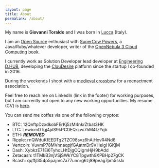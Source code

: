 ```yaml
---
layout: page
title: About
permalink: /about/
---
```

My name is **Giovanni Toraldo** and I was born in [Lucca][lucca] (Italy).

I am an [Open Source][1] enthusiast with [SuperCow Powers][2], a
Java/Ruby/whatever developer, writer of the [OpenNebula 3 Cloud Computing][3]
[book][4].

I currently work as Solution Developer lead developer at [Engineering D.HUB][5],
developing the [ClouDesire][6] platform since the startup I co-founded in 2016.

During the weekends I shoot with a [medieval crossbow][7] for a reenactment association.

Feel free to reach me on LinkedIn (link in the footer) for working purposes, but
I am currently not open to any new working opportunities. My resume (CV) is
[here](/files/giovanni-toraldo-cv.pdf).

You can send me coffes via one of the following cryptos:

* BTC: 12QnftpDzxdkobFErKj5zM4nkrZtbat3HK
* LTC: LewicmDTgj4jdS9kPCDEQrzwi75M4tzYqb
* ETH: ***REMOVED***
* Ripple: rnQWduKfEEDTg2TZC98svz6hAjHxvR4Nd6
* Vertcoin: VuvmP78MVnnaqpjfGAatmDr9VHeigHGKjM
* Dash: XybkzE71Ei6TyhqLHtDjgCQigmHjH9bAdd
* Zetacash: t1TMkB3njVSjSWkYC8Tpgwth9XPBHp27gCK
* Bcash: qqffjl354p5pajmc7a77unnrg6zj89peag7pm5sslx

[lucca]: https://goo.gl/maps/ULH2ab9wLrNGa3M86
[1]: https://github.com/gionn
[2]: https://serverfault.com/users/72778/giovanni-toraldo
[3]: https://www.packtpub.com/virtualization-and-cloud/opennebula-3-cloud-computing
[4]: https://www.amazon.com/OpenNebula-Cloud-Computing-Giovanni-Toraldo/dp/1849517460
[5]: https://eng.it/dhub
[6]: https://www.cloudesire.com
[7]: https://consanpaolino.org/gallery
